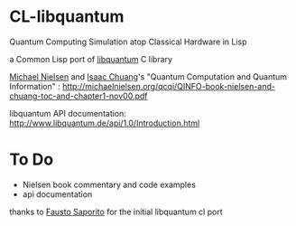 CL-libquantum
=============

Quantum Computing Simulation atop Classical Hardware in Lisp

a Common Lisp port of [libquantum](www.libquantum.de) C library

[Michael Nielsen](http://michaelnielsen.org/) and [Isaac Chuang](http://feynman.mit.edu/ike/homepage/index.html)'s "Quantum Computation and Quantum Information" :
http://michaelnielsen.org/qcqi/QINFO-book-nielsen-and-chuang-toc-and-chapter1-nov00.pdf

libquantum API documentation:
http://www.libquantum.de/api/1.0/Introduction.html


# To Do
* Nielsen book commentary and code examples
* api documentation


thanks to [Fausto Saporito](https://github.com/TheFausap) for the initial libquantum cl port